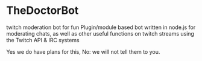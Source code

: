 TheDoctorBot
============

twitch moderation bot for fun
Plugin/module based bot written in node.js for moderating chats, as well as other useful functions on twitch streams using the Twitch API & IRC systems

Yes we do have plans for this, No: we will not tell them to you.
